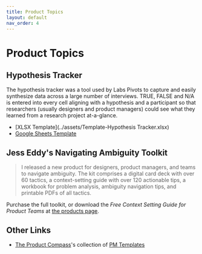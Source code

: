 ```yaml
---
title: Product Topics
layout: default
nav_order: 4
---
```



[pc]: https://www.productcompass.pm
[pt]: https://huryn.notion.site/8bdbf59604ac4f61a78eb93371e9548e?v=1126addc37c443f9ac31ad6d8d24323d
[jess]: https://jesseddy.com/navigating-ambiguity

# Product Topics

## Hypothesis Tracker

The hypothesis tracker was a tool used by Labs Pivots to capture and easily synthesize data across a large number of interviews. TRUE, FALSE and N/A is entered into every cell aligning with a hypothesis and a participant so that researchers (usually designers and product managers) could see what they learned from a research project at-a-glance.

- [XLSX Template](../assets/Template-Hypothesis Tracker.xlsx)
- [Google Sheets Template](https://docs.google.com/spreadsheets/d/1dFQQ1HXXxZQFoKlUN8gbieZrKXETQwz7mLKh6ExU8Qo/edit?usp=sharing)

## Jess Eddy's  Navigating Ambiguity Toolkit

>I released a new product for designers, product managers, and teams to navigate ambiguity. The kit comprises a digital card deck with over 60 tactics, a context-setting guide with over 120 actionable tips, a workbook for problem analysis, ambiguity navigation tips, and printable PDFs of all tactics.

Purchase the full toolkit, or download the _Free Context Setting Guide for Product Teams_ at [the products page][jess].  


## Other Links

- [The Product Compass][pc]'s collection of [PM Templates][pt]
